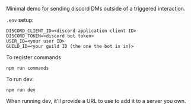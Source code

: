 Minimal demo for sending discord DMs outside of a triggered interaction.

`.env` setup:
```
DISCORD_CLIENT_ID=<discord application client ID>
DISCORD_TOKEN=<discord bot token>
USER_ID=<your user ID>
GUILD_ID=<your guild ID (the one the bot is in)>
```

To register commands
```
npm run commands
```

To run dev:
```
npm run dev
```

When running dev, it'll provide a URL to use to add it to a server you own.
